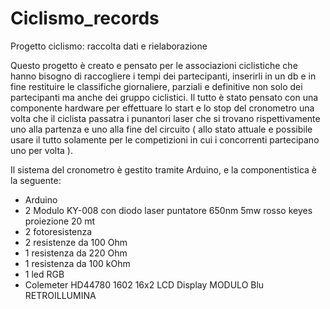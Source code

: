 # Ciclismo_records
Progetto ciclismo: raccolta dati e rielaborazione



Questo progetto è creato e pensato per le associazioni ciclistiche che hanno bisogno di raccogliere i tempi dei partecipanti, inserirli in un db e in fine restituire le classifiche giornaliere, parziali e definitive non solo dei partecipanti ma anche dei gruppo ciclistici. Il tutto è stato pensato con una componente hardware per effettuare lo start e lo stop del cronometro una volta che il ciclista passatra i punantori laser che si trovano rispettivamente uno alla partenza e uno alla fine del circuito ( allo stato attuale e possibile usare il tutto solamente per le competizioni in cui i concorrenti partecipano uno per volta ).


Il sistema del cronometro è gestito tramite Arduino, e la componentistica è la seguente: 
 - Arduino 
 - 2 Modulo KY-008 con diodo laser puntatore 650nm 5mw rosso keyes proiezione 20 mt
 - 2 fotoresistenza
 - 2 resistenze da 100 Ohm
 - 1 resistenza da 220 Ohm
 - 1 resistenza da 100 kOhm
 - 1 led RGB
 - Colemeter HD44780 1602 16x2 LCD Display MODULO Blu RETROILLUMINA


